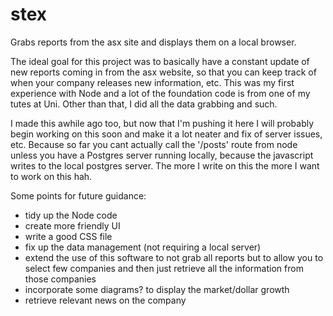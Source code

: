 # stex
Grabs reports from the asx site and displays them on a local browser.

The ideal goal for this project was to basically have a constant update of new reports coming in from the asx website, so that you can keep track of when your company releases new information, etc. This was my first experience with Node and a lot of the foundation code is from one of my tutes at Uni. Other than that, I did all the data grabbing and such.

I made this awhile ago too, but now that I'm pushing it here I will probably begin working on this soon and make it a lot neater and fix of server issues, etc. Because so far you cant actually call the '/posts' route from node unless you have a Postgres server running locally, because the javascript writes to the local postgres server. The more I write on this the more I want to work on this hah.

Some points for future guidance:
- tidy up the Node code
- create more friendly UI
- write a good CSS file
- fix up the data management (not requiring a local server)
- extend the use of this software to not grab all reports but to allow you to select few companies
  and then just retrieve all the information from those companies
- incorporate some diagrams? to display the market/dollar growth
- retrieve relevant news on the company
